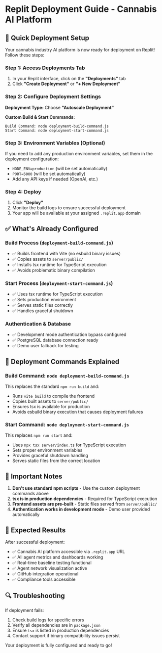 # Replit Deployment Guide - Cannabis AI Platform

## 🚀 Quick Deployment Setup

Your cannabis industry AI platform is now ready for deployment on Replit! Follow these steps:

### Step 1: Access Deployments Tab
1. In your Replit interface, click on the **"Deployments"** tab
2. Click **"Create Deployment"** or **"+ New Deployment"**

### Step 2: Configure Deployment Settings

**Deployment Type:** Choose **"Autoscale Deployment"**

**Custom Build & Start Commands:**
```
Build Command: node deployment-build-command.js
Start Command: node deployment-start-command.js
```

### Step 3: Environment Variables (Optional)
If you need to add any production environment variables, set them in the deployment configuration:
- `NODE_ENV=production` (will be set automatically)
- `PORT=5000` (will be set automatically)
- Add any API keys if needed (OpenAI, etc.)

### Step 4: Deploy
1. Click **"Deploy"** 
2. Monitor the build logs to ensure successful deployment
3. Your app will be available at your assigned `.replit.app` domain

## ✅ What's Already Configured

### Build Process (`deployment-build-command.js`)
- ✅ Builds frontend with Vite (no esbuild binary issues)
- ✅ Copies assets to `server/public/`
- ✅ Installs tsx runtime for TypeScript execution
- ✅ Avoids problematic binary compilation

### Start Process (`deployment-start-command.js`)
- ✅ Uses tsx runtime for TypeScript execution
- ✅ Sets production environment
- ✅ Serves static files correctly
- ✅ Handles graceful shutdown

### Authentication & Database
- ✅ Development mode authentication bypass configured
- ✅ PostgreSQL database connection ready
- ✅ Demo user fallback for testing

## 🔧 Deployment Commands Explained

### Build Command: `node deployment-build-command.js`
This replaces the standard `npm run build` and:
- Runs `vite build` to compile the frontend
- Copies built assets to `server/public/`
- Ensures tsx is available for production
- Avoids esbuild binary execution that causes deployment failures

### Start Command: `node deployment-start-command.js`
This replaces `npm run start` and:
- Uses `npx tsx server/index.ts` for TypeScript execution
- Sets proper environment variables
- Provides graceful shutdown handling
- Serves static files from the correct location

## 🚨 Important Notes

1. **Don't use standard npm scripts** - Use the custom deployment commands above
2. **tsx is in production dependencies** - Required for TypeScript execution
3. **Frontend assets are pre-built** - Static files served from `server/public/`
4. **Authentication works in development mode** - Demo user provided automatically

## 🎯 Expected Results

After successful deployment:
- ✅ Cannabis AI platform accessible via `.replit.app` URL
- ✅ All agent metrics and dashboards working
- ✅ Real-time baseline testing functional
- ✅ Agent network visualization active
- ✅ GitHub integration operational
- ✅ Compliance tools accessible

## 🔍 Troubleshooting

If deployment fails:
1. Check build logs for specific errors
2. Verify all dependencies are in `package.json`
3. Ensure `tsx` is listed in production dependencies
4. Contact support if binary compatibility issues persist

Your deployment is fully configured and ready to go!